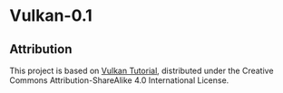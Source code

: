 # Vulkan-0.1


## Attribution
This project is based on [Vulkan Tutorial](https://vulkan-tutorial.com), distributed under the Creative Commons Attribution-ShareAlike 4.0 International License.

